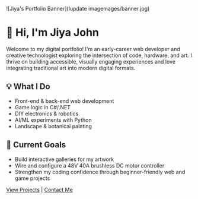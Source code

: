 ![Jiya's Portfolio Banner](Iupdate imagemages/banner.jpg)

# 👋 Hi, I'm Jiya John

Welcome to my digital portfolio! I'm an early-career web developer and creative technologist exploring the intersection of code, hardware, and art. I thrive on building accessible, visually engaging experiences and love integrating traditional art into modern digital formats.

## 💡 What I Do

- Front-end & back-end web development
- Game logic in C#/.NET
- DIY electronics & robotics
- AI/ML experiments with Python
- Landscape & botanical painting

## 🎯 Current Goals

- Build interactive galleries for my artwork
- Wire and configure a 48V 40A brushless DC motor controller
- Strengthen my coding confidence through beginner-friendly web and game projects

[View Projects](projects.markdown) | [Contact Me](contacts.markdown)
